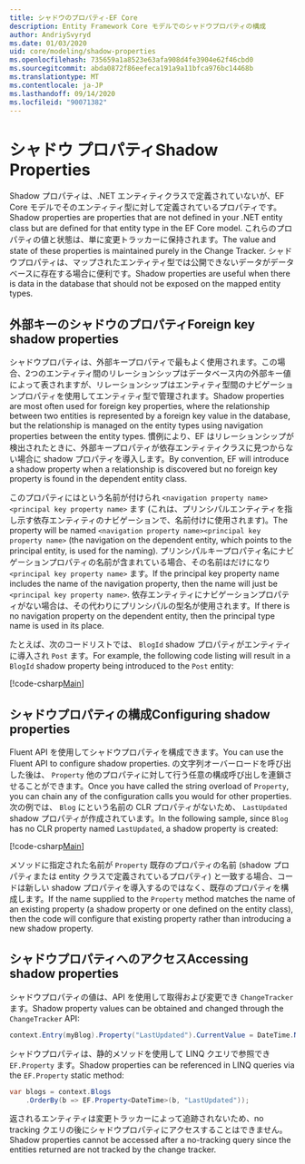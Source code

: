 ```yaml
---
title: シャドウのプロパティ-EF Core
description: Entity Framework Core モデルでのシャドウプロパティの構成
author: AndriySvyryd
ms.date: 01/03/2020
uid: core/modeling/shadow-properties
ms.openlocfilehash: 735659a1a8523e63afa908d4fe3904e62f46cbd0
ms.sourcegitcommit: abda0872f86eefeca191a9a11bfca976bc14468b
ms.translationtype: MT
ms.contentlocale: ja-JP
ms.lasthandoff: 09/14/2020
ms.locfileid: "90071382"
---
```

# <a name="shadow-properties"></a><span data-ttu-id="98370-103">シャドウ プロパティ</span><span class="sxs-lookup"><span data-stu-id="98370-103">Shadow Properties</span></span>

<span data-ttu-id="98370-104">Shadow プロパティは、.NET エンティティクラスで定義されていないが、EF Core モデルでそのエンティティ型に対して定義されているプロパティです。</span><span class="sxs-lookup"><span data-stu-id="98370-104">Shadow properties are properties that are not defined in your .NET entity class but are defined for that entity type in the EF Core model.</span></span> <span data-ttu-id="98370-105">これらのプロパティの値と状態は、単に変更トラッカーに保持されます。</span><span class="sxs-lookup"><span data-stu-id="98370-105">The value and state of these properties is maintained purely in the Change Tracker.</span></span> <span data-ttu-id="98370-106">シャドウプロパティは、マップされたエンティティ型では公開できないデータがデータベースに存在する場合に便利です。</span><span class="sxs-lookup"><span data-stu-id="98370-106">Shadow properties are useful when there is data in the database that should not be exposed on the mapped entity types.</span></span>

## <a name="foreign-key-shadow-properties"></a><span data-ttu-id="98370-107">外部キーのシャドウのプロパティ</span><span class="sxs-lookup"><span data-stu-id="98370-107">Foreign key shadow properties</span></span>

<span data-ttu-id="98370-108">シャドウプロパティは、外部キープロパティで最もよく使用されます。この場合、2つのエンティティ間のリレーションシップはデータベース内の外部キー値によって表されますが、リレーションシップはエンティティ型間のナビゲーションプロパティを使用してエンティティ型で管理されます。</span><span class="sxs-lookup"><span data-stu-id="98370-108">Shadow properties are most often used for foreign key properties, where the relationship between two entities is represented by a foreign key value in the database, but the relationship is managed on the entity types using navigation properties between the entity types.</span></span> <span data-ttu-id="98370-109">慣例により、EF はリレーションシップが検出されたときに、外部キープロパティが依存エンティティクラスに見つからない場合に shadow プロパティを導入します。</span><span class="sxs-lookup"><span data-stu-id="98370-109">By convention, EF will introduce a shadow property when a relationship is discovered but no foreign key property is found in the dependent entity class.</span></span>

<span data-ttu-id="98370-110">このプロパティにはという名前が付けられ `<navigation property name><principal key property name>` ます (これは、プリンシパルエンティティを指し示す依存エンティティのナビゲーションで、名前付けに使用されます)。</span><span class="sxs-lookup"><span data-stu-id="98370-110">The property will be named `<navigation property name><principal key property name>` (the navigation on the dependent entity, which points to the principal entity, is used for the naming).</span></span> <span data-ttu-id="98370-111">プリンシパルキープロパティ名にナビゲーションプロパティの名前が含まれている場合、その名前はだけになり `<principal key property name>` ます。</span><span class="sxs-lookup"><span data-stu-id="98370-111">If the principal key property name includes the name of the navigation property, then the name will just be `<principal key property name>`.</span></span> <span data-ttu-id="98370-112">依存エンティティにナビゲーションプロパティがない場合は、その代わりにプリンシパルの型名が使用されます。</span><span class="sxs-lookup"><span data-stu-id="98370-112">If there is no navigation property on the dependent entity, then the principal type name is used in its place.</span></span>

<span data-ttu-id="98370-113">たとえば、次のコードリストでは、 `BlogId` shadow プロパティがエンティティに導入され `Post` ます。</span><span class="sxs-lookup"><span data-stu-id="98370-113">For example, the following code listing will result in a `BlogId` shadow property being introduced to the `Post` entity:</span></span>

[!code-csharp[Main](../../../samples/core/Modeling/Conventions/ShadowForeignKey.cs?name=Conventions&highlight=21-23)]

## <a name="configuring-shadow-properties"></a><span data-ttu-id="98370-114">シャドウプロパティの構成</span><span class="sxs-lookup"><span data-stu-id="98370-114">Configuring shadow properties</span></span>

<span data-ttu-id="98370-115">Fluent API を使用してシャドウプロパティを構成できます。</span><span class="sxs-lookup"><span data-stu-id="98370-115">You can use the Fluent API to configure shadow properties.</span></span> <span data-ttu-id="98370-116">の文字列オーバーロードを呼び出した後は、 `Property` 他のプロパティに対して行う任意の構成呼び出しを連鎖させることができます。</span><span class="sxs-lookup"><span data-stu-id="98370-116">Once you have called the string overload of `Property`, you can chain any of the configuration calls you would for other properties.</span></span> <span data-ttu-id="98370-117">次の例では、 `Blog` にという名前の CLR プロパティがないため、 `LastUpdated` shadow プロパティが作成されています。</span><span class="sxs-lookup"><span data-stu-id="98370-117">In the following sample, since `Blog` has no CLR property named `LastUpdated`, a shadow property is created:</span></span>

[!code-csharp[Main](../../../samples/core/Modeling/FluentAPI/ShadowProperty.cs?name=ShadowProperty&highlight=8)]

<span data-ttu-id="98370-118">メソッドに指定された名前が `Property` 既存のプロパティの名前 (shadow プロパティまたは entity クラスで定義されているプロパティ) と一致する場合、コードは新しい shadow プロパティを導入するのではなく、既存のプロパティを構成します。</span><span class="sxs-lookup"><span data-stu-id="98370-118">If the name supplied to the `Property` method matches the name of an existing property (a shadow property or one defined on the entity class), then the code will configure that existing property rather than introducing a new shadow property.</span></span>

## <a name="accessing-shadow-properties"></a><span data-ttu-id="98370-119">シャドウプロパティへのアクセス</span><span class="sxs-lookup"><span data-stu-id="98370-119">Accessing shadow properties</span></span>

<span data-ttu-id="98370-120">シャドウプロパティの値は、API を使用して取得および変更でき `ChangeTracker` ます。</span><span class="sxs-lookup"><span data-stu-id="98370-120">Shadow property values can be obtained and changed through the `ChangeTracker` API:</span></span>

``` csharp
context.Entry(myBlog).Property("LastUpdated").CurrentValue = DateTime.Now;
```

<span data-ttu-id="98370-121">シャドウプロパティは、静的メソッドを使用して LINQ クエリで参照でき `EF.Property` ます。</span><span class="sxs-lookup"><span data-stu-id="98370-121">Shadow properties can be referenced in LINQ queries via the `EF.Property` static method:</span></span>

``` csharp
var blogs = context.Blogs
    .OrderBy(b => EF.Property<DateTime>(b, "LastUpdated"));
```

<span data-ttu-id="98370-122">返されるエンティティは変更トラッカーによって追跡されないため、no tracking クエリの後にシャドウプロパティにアクセスすることはできません。</span><span class="sxs-lookup"><span data-stu-id="98370-122">Shadow properties cannot be accessed after a no-tracking query since the entities returned are not tracked by the change tracker.</span></span>
